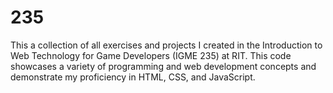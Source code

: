 # 235

This a collection of all exercises and projects I created in the Introduction to Web Technology for Game Developers (IGME 235) at RIT. This code showcases a variety of programming and web development concepts and demonstrate my proficiency in HTML, CSS, and JavaScript. 
